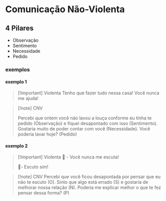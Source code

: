 # Comunicação Não-Violenta

## 4 Pilares

- Observação
- Sentimento
- Necessidade
- Pedido

### exemplos

#### exemplo 1

> [!important] Violenta
> Tenho que fazer tudo nessa casa! Você nunca me ajuda!

> [!note] CNV
>
> Percebi que ontem você não lavou a louça conforme eu tinha te pedido (Observação) e fiquei desapontado com isso (Sentimento). Gostaria muito de poder contar com você (Necessidade). Você poderia lavar hoje? (Pedido)

#### exemplo 2

> [!important] Violenta
> 👩 - Você nunca me escuta!
> 
> 👨- Escuto sim!

> [!note] CNV
> Percebi que você ficou desapontada por pensar que eu não te escuto (O). Sinto que algo está errado (S) e gostaria de melhorar nossa relação (N). Poderia me explicar melhor o que te fez pensar dessa forma? (P)


